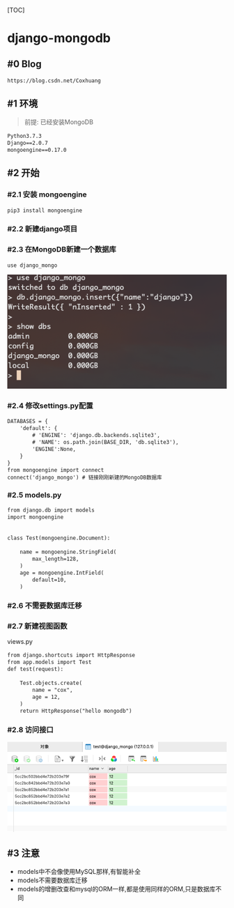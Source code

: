 [TOC]


# django-mongodb

## #0 Blog

```
https://blog.csdn.net/Coxhuang
```

## #1 环境

> 前提: 已经安装MongoDB

```
Python3.7.3
Django==2.0.7
mongoengine==0.17.0
```

## #2 开始

### #2.1 安装 mongoengine


```
pip3 install mongoengine
```

### #2.2 新建django项目

### #2.3 在MongoDB新建一个数据库

```
use django_mongo
```

![20190426155828-image.png](https://raw.githubusercontent.com/Coxhuang/yosoro/master/20190426155828-image.png)


### #2.4 修改settings.py配置


```
DATABASES = {
    'default': {
        # 'ENGINE': 'django.db.backends.sqlite3',
        # 'NAME': os.path.join(BASE_DIR, 'db.sqlite3'),
        'ENGINE':None,
    }
}
from mongoengine import connect
connect('django_mongo') # 链接刚刚新建的MongoDB数据库 
```

### #2.5 models.py


```
from django.db import models
import mongoengine


class Test(mongoengine.Document):

    name = mongoengine.StringField(
        max_length=128,
    )
    age = mongoengine.IntField(
        default=10,
    )
```

### #2.6 不需要数据库迁移

### #2.7 新建视图函数

views.py


```
from django.shortcuts import HttpResponse
from app.models import Test
def test(request):

    Test.objects.create(
        name = "cox",
        age = 12,
    )
    return HttpResponse("hello mongodb")
```

### #2.8 访问接口

![20190426161020-image.png](https://raw.githubusercontent.com/Coxhuang/yosoro/master/20190426161020-image.png)


## #3 注意

- models中不会像使用MySQL那样,有智能补全
- models不需要数据库迁移
- models的增删改查和mysql的ORM一样,都是使用同样的ORM,只是数据库不同













